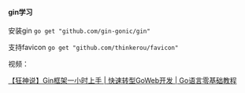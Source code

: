 #### gin学习

安装gin
`go get "github.com/gin-gonic/gin"`

支持favicon
`go get "github.com/thinkerou/favicon"`

视频：

[【狂神说】Gin框架一小时上手 | 快速转型GoWeb开发 | Go语言零基础教程](https://www.bilibili.com/video/BV1Rd4y1C7A1/)